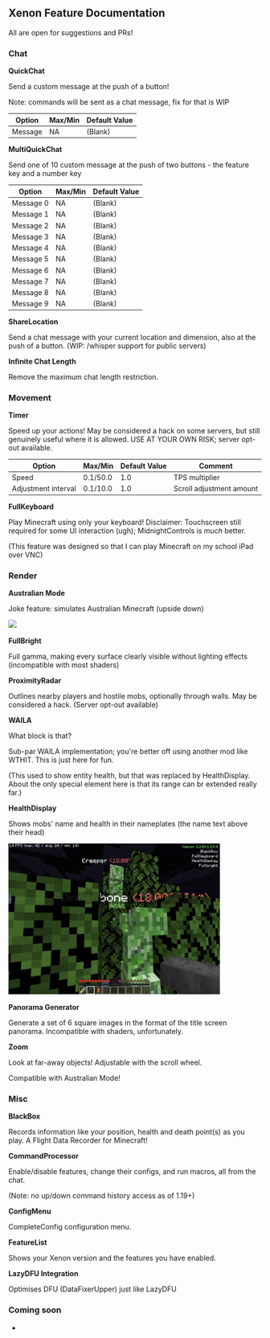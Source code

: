 ## Xenon Feature Documentation

All are open for suggestions and PRs!

### Chat

**QuickChat**

Send a custom message at the push of a button!

Note: commands will be sent as a chat message, fix for that is WIP

| **Option** | **Max/Min** | **Default Value** |
|------------|-------------|-------------------|
| Message    | NA          | (Blank)           |

**MultiQuickChat**

Send one of 10 custom message at the push of two buttons - the feature key and a number key

| **Option** | **Max/Min** | **Default Value** |
|------------|-------------|-------------------|
| Message 0  | NA          | (Blank)           |
| Message 1  | NA          | (Blank)           |
| Message 2  | NA          | (Blank)           |
| Message 3  | NA          | (Blank)           |
| Message 4  | NA          | (Blank)           |
| Message 5  | NA          | (Blank)           |
| Message 6  | NA          | (Blank)           |
| Message 7  | NA          | (Blank)           |
| Message 8  | NA          | (Blank)           |
| Message 9  | NA          | (Blank)           |

**ShareLocation**

Send a chat message with your current location and dimension, also at the push of a button. (WIP: /whisper support for public servers)

**Infinite Chat Length**

Remove the maximum chat length restriction.

### Movement

**Timer**

Speed up your actions! May be considered a hack on some servers, but still genuinely useful where it is allowed. USE AT YOUR OWN RISK; server opt-out available.

| **Option**          | **Max/Min** | **Default Value** | **Comment**              |
|---------------------|-------------|-------------------|--------------------------|
| Speed               | 0.1/50.0    | 1.0               | TPS multiplier           |
| Adjustment interval | 0.1/10.0    | 1.0               | Scroll adjustment amount |

**FullKeyboard**

Play Minecraft using only your keyboard!
Disclaimer: Touchscreen still required for some UI interaction (ugh); MidnightControls is *much* better.

(This feature was designed so that I can play Minecraft on my school iPad over VNC)

### Render

**Australian Mode**

Joke feature: simulates Australian Minecraft (upside down)

<img src="https://cdn.modrinth.com/data/BsmAXLQn/images/3a851f012826d957e0e89da4f060940868c300c7.png" style="width: 600px;"></img>

**FullBright**

Full gamma, making every surface clearly visible without lighting effects (incompatible with most shaders)

**ProximityRadar**

Outlines nearby players and hostile mobs, optionally through walls. May be considered a hack. (Server opt-out available)

**WAILA**

What block is that?

Sub-par WAILA implementation; you're better off using another mod like WTHIT. This is just here for fun.

(This used to show entity health, but that was replaced by HealthDisplay. About the only special element here is that its range can br extended really far.)

**HealthDisplay**

Shows mobs' name and health in their nameplates (the name text above their head)

<img src="img/249BD038-C12F-4640-BA52-99ECB8B8ABEA.jpeg" style="height: 300px;" />

**Panorama Generator**

Generate a set of 6 square images in the format of the title screen panorama. Incompatible with shaders, unfortunately.

**Zoom**

Look at far-away objects! Adjustable with the scroll wheel.

Compatible with Australian Mode!

### Misc

**BlackBox**

Records information like your position, health and death point(s) as you play. A Flight Data Recorder for Minecraft!

**CommandProcessor**

Enable/disable features, change their configs,  and run macros, all from the chat.

(Note: no up/down command history access as of 1.19+)

**ConfigMenu**

CompleteConfig configuration menu.

**FeatureList**

Shows your Xenon version and the features you have enabled.

**LazyDFU Integration**

Optimises DFU (DataFixerUpper) just like LazyDFU

### Coming soon

- 
